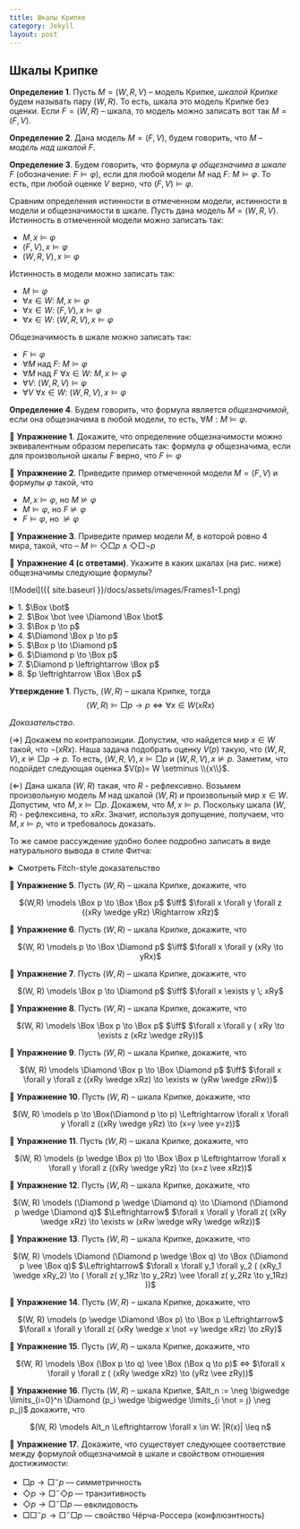 ```yaml
---
title: Шкалы Крипке
category: Jekyll
layout: post
---
```


## Шкалы Крипке
    
**Определение 1**. Пусть $M = (W, R, V)$ – модель Крипке, *шкалой Крипке* будем называть  пару $(W, R)$.
То есть, шкала это модель Крипке без оценки. Если $F = (W, R)$ – шкала, то модель можно записать вот так $M = (F, V)$.

**Определение 2**. Дана модель $M = (F, V)$, будем говорить, что $M$ – *модель над шкалой* $F$.

**Определение 3**. Будем говорить, что формула $\varphi$ *общезначима в шкале* $F$ (обозначение: $F \models \varphi$), если для любой модели $M$ над $F$: $M \models \varphi$. То есть, при любой оценке $V$ верно, что $(F, V) \models \varphi$.  

Сравним определения истинности в отмеченном модели, истинности в модели и общезначимости в шкале. Пусть дана модель $M = (W, R, V)$. Истинность в отмеченной модели можно записать так:  
- $M, x \models \varphi$
- $(F, V), x \models \varphi$
- $(W, R, V), x \models \varphi$
	
Истинность в модели можно записать так:
- $M \models \varphi$
- $\forall x \in W$: $M, x \models \varphi$
- $\forall x \in W$: $(F, V), x \models \varphi$
- $\forall x \in W$: $(W, R, V), x \models \varphi$

Общезначимость в шкале можно записать так:
- $F \models \varphi$
- $\forall M$ над $F$: $M \models \varphi$
- $\forall M$ над $F$ $\forall x \in W$: $M, x \models \varphi$
- $\forall V$: $(W, R, V) \models \varphi$
- $\forall V$ $\forall x \in W$: $(W, R, V), x \models \varphi$ 	

**Определение 4**. Будем говорить, что формула является *общезначимой*, если она общезначима в любой модели, то есть, $\forall M: M \models \varphi$. 

:blue_book: **Упражнение 1**. Докажите, что определение общезначимости можно эквивалентным образом переписать так: формула $\varphi$ общезначима, если для произвольной шкалы $F$ верно, что $F \models \varphi$ 	

:blue_book: **Упражнение 2**. Приведите пример отмеченной модели $M = (F, V)$ и формулы $\varphi$ такой, что
- $M, x \models \varphi$, но  $M \not \models \varphi$
- $M \models \varphi$, но $F \not \models \varphi$
- $F \models \varphi$, но $\not \models \varphi$

:blue_book: **Упражнение 3**. Приведите пример модели $M$, в которой ровно 4 мира, такой, что 
– $M \models \Diamond \Box p \wedge  \Diamond \Box \neg p$

:green_book: **Упражнение 4 (с ответами)**. Укажите в каких шкалах (на рис. ниже) общезначимы следующие формулы?

![Model]({{ site.baseurl }}/docs/assets/images/Frames1-1.png)



<details><summary>  1. $\Box \bot$  </summary>

	$$F_1$$
	
Формула говорит, что мир тупиковый. 
</details>



<details><summary>  2. $\Box \bot \vee \Diamond \Box \bot$  </summary>
	
$$F_1, F_3, F_5$$ 

Формула говорит, что мир тупиковый или в шаге от тупикового. 
</details>

<details><summary> 3. $\Box p \to p$  </summary>

$$F_2, F_6, F_9$$

Формула гвоорит, что все стрелки рефлексивные.
</details>

<details><summary> 4. $\Diamond \Box p \to p$ </summary>

$$F_1, F_2, F_7, F_8, F_9$$

Формула говорит, что все стрелки симметричные. 
</details>

<details><summary> 5. $\Box p \to \Diamond p$ </summary>

$$F_2, F_4, F_6, F_7, F_8, F_9$$

Формула говорит, что из каждого миру исходит стрелка (не бывает тупиковых миров).
</details>

<details><summary> 6. $\Diamond p \to \Box p$ </summary>

$$F_1, F_2, F_3, F_4, F_7$$

Формула говорит, что если стрелка есть, то ровно одна.
</details>

<details><summary> 7. $\Diamond p \leftrightarrow \Box p$ </summary>

$$F_2, F_4, F_7$$

 Формула говорит, что из каждого мира исходит ровно одна стрелка.
</details>

<details><summary> 8. $p \leftrightarrow \Box \Box p$ </summary>

$$F_2, F_7$$

Формула говорит, что любые два шага приводят в исходный мир.
</details>

**Утверждение 1**. Пусть, $(W,R)$ – шкала Крипке, тогда
$$(W,R) \models \Box p \to p \iff \forall x \in W (xRx)$$		

*Доказательство*. 

($\Rightarrow$) Докажем по контрапозиции. Допустим, что найдется мир $x \in W$ такой, что $\neg (xRx)$. Наша задача подобрать оценку $V(p)$ такую, что   $(W,R,V), x \not \models \Box p \to p$. То есть, $(W,R,V), x \models \Box p$  и $(W,R,V), x \not \models  p$. Заметим, что подойдет следующая оценка $V(p)= W \setminus \\{x\\}$.

($\Leftarrow$) Дана шкала $(W,R)$ такая, что $R$ - рефлексивно. Возьмем произвольную модель $M$ над шкалой $(W, R)$ и произвольный мир $x \in W$. Допустим, что $M, x \models \Box p$. Докажем, что $M, x \models p$. Поскольку шкала $(W,R)$ - рефлексивна, то $xRx$. Значит, используя допущение, получаем, что $M, x \models p$, что и требовалось доказать. 

То же самое рассуждение удобно более подробно записать в виде натурального вывода в стиле Фитча:

<details><summary> Смотреть Fitch-style доказательство </summary>

<img src="/logic-course/docs/assets/images/proof.png" alt="Proof">

</details>


:blue_book: **Упражнение 5**. Пусть $(W,R)$ – шкала Крипке, докажите, что 
<p style="text-align:center"> $(W,R) \models \Box p \to \Box \Box p$ $\iff$ $\forall x \forall y \forall z ((xRy \wedge yRz) \Rightarrow xRz)$ 
</p>

:blue_book: **Упражнение 6**.  Пусть $(W,R)$ – шкала Крипке, докажите, что 
<p style="text-align:center"> 
$(W, R) \models p \to \Box \Diamond p$ $\iff$ $\forall x \forall y (xRy \to yRx)$
</p>

:blue_book: **Упражнение 7**.  Пусть $(W,R)$ – шкала Крипке, докажите, что 
<p style="text-align:center"> 
$(W, R) \models \Box p \to \Diamond p$ $\iff$ $\forall x \exists y \; xRy$
</p>

:blue_book: **Упражнение 8**.  Пусть $(W,R)$ – шкала Крипке, докажите, что 
<p style="text-align:center"> 
$(W, R) \models \Box \Box p \to \Box p$ $\iff$ $\forall x \forall y ( xRy \to \exists z (xRz  \wedge zRy))$
</p>

:blue_book: **Упражнение 9**.  Пусть $(W,R)$ – шкала Крипке, докажите, что 
<p style="text-align:center"> 
$(W, R) \models \Diamond \Box p \to \Box \Diamond p$ $\iff$ $\forall x \forall y \forall z ((xRy \wedge xRz) \to \exists w (yRw \wedge zRw))$
</p>

:blue_book: **Упражнение 10**. Пусть $(W,R)$ – шкала Крипке, докажите, что 
<p style="text-align:center"> 
$(W, R) \models p \to \Box(\Diamond p \to p) \Leftrightarrow \forall x \forall y \forall z ((xRy \wedge yRz) \to (x=y \vee y=z))$
</p>

:blue_book: **Упражнение 11**. Пусть $(W,R)$ – шкала Крипке, докажите, что 
<p style="text-align:center"> 
$(W, R) \models (p \wedge \Box p) \to \Box \Box p \Leftrightarrow \forall x \forall y \forall z ((xRy \wedge yRz) \to (x=z \vee xRz))$
</p>

:blue_book: **Упражнение 12**. Пусть $(W,R)$ – шкала Крипке, докажите, что 
<p style="text-align:center"> 
$(W, R) \models (\Diamond p \wedge \Diamond q) \to \Diamond (\Diamond p \wedge \Diamond q)$ $\Leftrightarrow$ $\forall x \forall y \forall z( (xRy \wedge xRz) \to \exists w (xRw \wedge wRy \wedge wRz))$
</p>

:blue_book: **Упражнение 13**. Пусть $(W,R)$ – шкала Крипке, докажите, что 
<p style="text-align:center"> 
$(W, R) \models \Diamond (\Diamond p \wedge \Box q) \to \Box (\Diamond p \vee \Box q)$ $\Leftrightarrow$ $\forall x \forall y_1 \forall y_2 ( (xRy_1 \wedge xRy_2) \to ( \forall z( y_1Rz \to y_2Rz) \vee \forall z( y_2Rz \to y_1Rz) ))$
</p>

:blue_book: **Упражнение 14**. Пусть $(W,R)$ – шкала Крипке, докажите, что 
<p style="text-align:center"> 
$(W, R) \models (p \wedge \Diamond \Box p) \to \Box p \Leftrightarrow$  $\forall x \forall y \forall z( (xRy \wedge x \not =y \wedge xRz) \to zRy)$
</p>

:blue_book: **Упражнение 15**. Пусть $(W,R)$ – шкала Крипке, докажите, что 
<p style="text-align:center"> 
$(W, R) \models \Box (\Box p \to q) \vee \Box  (\Box q \to p)$ ⇔ $\forall x \forall y \forall z ( (xRy \wedge xRz) \to (yRz \vee zRy))$
</p>

:blue_book: **Упражнение 16**. Пусть $(W,R)$ – шкала Крипке, $Alt_n := \neg \bigwedge \limits_{i=0}^n  \Diamond (p_i \wedge \bigwedge \limits_{i \not = j} \neg p_j)$ докажите, что 
<p style="text-align:center"> 
$(W, R) \models Alt_n \Leftrightarrow  \forall x \in W: |R(x)| \leq n$
</p>

:blue_book: **Упражнение 17**. Докажите, что существует следующее соответствие между формулой общезначимой в шкале и свойством отношения достижимости:

- $\Box p \to \Box^- p$ — симметричность
- $\Diamond p \to \Box^- \Diamond p$ — транзитивность
- $\Diamond p \to \Box^- \Box p$ — евклидовость
- $\Box \Box^- p \to \Box^- \Box p$ — свойство Чёрча-Россера (конфлюэнтность)
  


